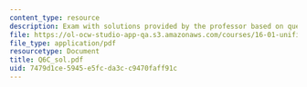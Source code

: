 ```yaml
---
content_type: resource
description: Exam with solutions provided by the professor based on queue,MST,Big-O.
file: https://ol-ocw-studio-app-qa.s3.amazonaws.com/courses/16-01-unified-engineering-i-ii-iii-iv-fall-2005-spring-2006/7479d1ce5945e5fcda3cc9470faff91c_Q6C_sol.pdf
file_type: application/pdf
resourcetype: Document
title: Q6C_sol.pdf
uid: 7479d1ce-5945-e5fc-da3c-c9470faff91c
---
```

